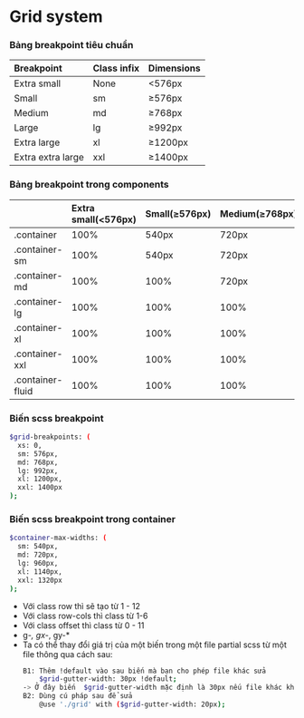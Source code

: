 # Grid system
### Bảng breakpoint tiêu chuẩn
|Breakpoint             |	Class infix |	Dimensions|
|:----------------------|:--------------|:------------|
|Extra small            |	None        |	<576px    |
|Small                  |	sm          |	≥576px    |
|Medium                 |	md          |	≥768px    |
|Large                  |	lg          |	≥992px    |
|Extra large            |	xl          |	≥1200px   |
|Extra extra large      |	xxl         |	≥1400px   |

### Bảng breakpoint trong components
|                 |Extra small(<576px) |  Small(≥576px)   |  Medium(≥768px)  |  Large(≥992px)   |  X-Large(≥1200px)  |  XX-Large(≥1400px)  |
|:----------------|:-------------------|:-----------------|:-----------------|:-----------------|:-------------------|:--------------------|
|.container       |      100%          |       540px      |    	720px	     |      960px       |	    1140px       |	        1320px     |
|.container-sm	  |      100%	       |       540px      | 	720px        |  	960px       |   	1140px       |	        1320px     |
|.container-md	  |      100%	       |       100%	      |     720px	     |      960px       |       1140px	     |          1320px     |
|.container-lg	  |      100%	       |       100%	      |     100%	     |      960px       |       1140px	     |          1320px     |
|.container-xl	  |      100%	       |       100%	      |     100%	     |      100%	    |       1140px	     |          1320px     |
|.container-xxl	  |      100%	       |       100%	      |     100%	     |      100%	    |       100%	     |          1320px     |
|.container-fluid |      100%	       |       100%	      |     100%	     |      100%	    |       100%	     |          100%       |

### Biến scss breakpoint
```sh
$grid-breakpoints: (
  xs: 0,
  sm: 576px,
  md: 768px,
  lg: 992px,
  xl: 1200px,
  xxl: 1400px
);
```

### Biến scss breakpoint trong container
```sh
$container-max-widths: (
  sm: 540px,
  md: 720px,
  lg: 960px,
  xl: 1140px,
  xxl: 1320px
);
```

- Với class row thì sẽ tạo từ 1 - 12
- Với class row-cols thì class từ 1-6
- Với class offset thì class từ 0 - 11
- g-*, gx-*, gy-*
- Ta có thể thay đổi giá trị của một biến trong một file partial scss từ một file thông qua cách sau:
    ```sh
    B1: Thêm !default vào sau biến mà bạn cho phép file khác sửa
        $grid-gutter-width: 30px !default;
    -> Ở đây biến  $grid-gutter-width mặc định là 30px nếu file khác khum muốn sửa giá trị của biến
    B2: Dùng cú pháp sau để sửa 
        @use './grid' with ($grid-gutter-width: 20px);
    ```